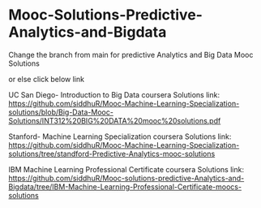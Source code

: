 # Mooc-Solutions-Predictive-Analytics-and-Bigdata

Change the branch from main for predictive Analytics and Big Data Mooc Solutions

or else click below link

UC San Diego- Introduction to Big Data coursera Solutions link:
https://github.com/siddhuR/Mooc-Machine-Learning-Specialization-solutions/blob/Big-Data-Mooc-Solutions/INT312%20BIG%20DATA%20mooc%20solutions.pdf

Stanford- Machine Learning Specialization coursera Solutions link:
https://github.com/siddhuR/Mooc-Machine-Learning-Specialization-solutions/tree/standford-Predictive-Analytics-mooc-solutions

IBM Machine Learning Professional Certificate coursera Solutions link:
https://github.com/siddhuR/Mooc-solutions-predictive-Analytics-and-Bigdata/tree/IBM-Machine-Learning-Professional-Certificate-moocs-solutions
